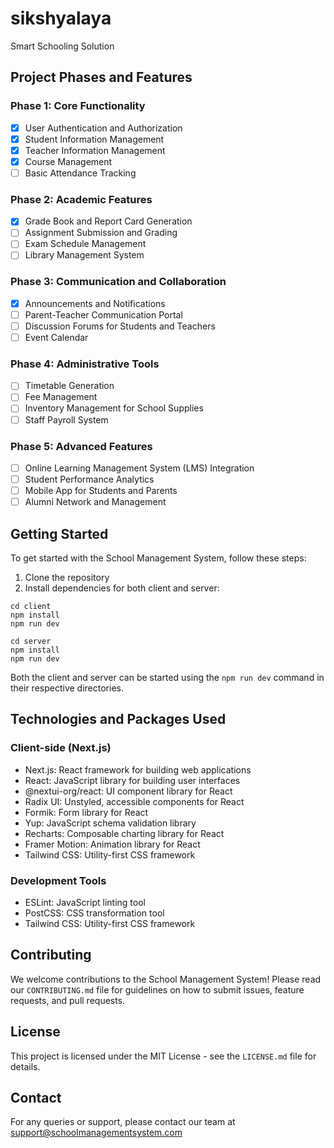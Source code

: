 # sikshyalaya

Smart Schooling Solution

## Project Phases and Features

### Phase 1: Core Functionality

- [x] User Authentication and Authorization
- [x] Student Information Management
- [x] Teacher Information Management
- [x] Course Management
- [ ] Basic Attendance Tracking

### Phase 2: Academic Features

- [x] Grade Book and Report Card Generation
- [ ] Assignment Submission and Grading
- [ ] Exam Schedule Management
- [ ] Library Management System

### Phase 3: Communication and Collaboration

- [x] Announcements and Notifications
- [ ] Parent-Teacher Communication Portal
- [ ] Discussion Forums for Students and Teachers
- [ ] Event Calendar

### Phase 4: Administrative Tools

- [ ] Timetable Generation
- [ ] Fee Management
- [ ] Inventory Management for School Supplies
- [ ] Staff Payroll System

### Phase 5: Advanced Features

- [ ] Online Learning Management System (LMS) Integration
- [ ] Student Performance Analytics
- [ ] Mobile App for Students and Parents
- [ ] Alumni Network and Management

## Getting Started

To get started with the School Management System, follow these steps:

1. Clone the repository
2. Install dependencies for both client and server:

```
cd client 
npm install
npm run dev

cd server
npm install
npm run dev
```

Both the client and server can be started using the `npm run dev` command in their respective directories.

## Technologies and Packages Used

### Client-side (Next.js)

- Next.js: React framework for building web applications
- React: JavaScript library for building user interfaces
- @nextui-org/react: UI component library for React
- Radix UI: Unstyled, accessible components for React
- Formik: Form library for React
- Yup: JavaScript schema validation library
- Recharts: Composable charting library for React
- Framer Motion: Animation library for React
- Tailwind CSS: Utility-first CSS framework

### Development Tools

- ESLint: JavaScript linting tool
- PostCSS: CSS transformation tool
- Tailwind CSS: Utility-first CSS framework

## Contributing

We welcome contributions to the School Management System! Please read our `CONTRIBUTING.md` file for guidelines on how to submit issues, feature requests, and pull requests.

## License

This project is licensed under the MIT License - see the `LICENSE.md` file for details.

## Contact

For any queries or support, please contact our team at support@schoolmanagementsystem.com